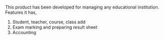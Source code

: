 This product has been developed for managing any educational institution.
Features it has,
1. Student, teacher, course, class add
2. Exam marking and preparing result sheet
3. Accounting
